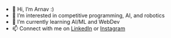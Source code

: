 - 👋 Hi, I’m Arnav :)
- 👀 I’m interested in competitive programming, AI, and robotics
- 🌱 I’m currently learning AI/ML and WebDev
- 📫 Connect with me on <a href="https://www.linkedin.com/in/arnav-varshney/">LinkedIn</a> or <a href="https://www.instagram.com/arnav.varshneyy/">Instagram</a>

<!---
ArnavVarshney/ArnavVarshney is a ✨ special ✨ repository because its `README.md` (this file) appears on your GitHub profile.
You can click the Preview link to take a look at your changes.
--->
